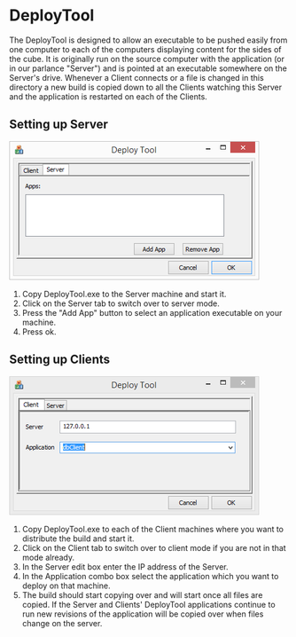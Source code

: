 DeployTool
===
The DeployTool is designed to allow an executable to be pushed easily from one computer to each of the computers displaying content for the sides of the cube.  It is originally run on the source computer with the application (or in our parlance "Server") and is pointed at an executable somewhere on the Server's drive.  Whenever a Client connects or a file is changed in this directory a new build is copied down to all the Clients watching this Server and the application is restarted on each of the Clients.

## Setting up Server
![Server](../docs/images/deploytool_server1.PNG)

 1. Copy DeployTool.exe to the Server machine and start it.
 2. Click on the Server tab to switch over to server mode.
 3. Press the "Add App" button to select an application executable on your machine.
 4. Press ok.
 
## Setting up Clients
![Client](../docs/images/deploytool_client1.PNG)

 1. Copy DeployTool.exe to each of the Client machines where you want to distribute the build and start it.
 2. Click on the Client tab to switch over to client mode if you are not in that mode already.
 3. In the Server edit box enter the IP address of the Server.
 4. In the Application combo box select the application which you want to deploy on that machine.
 5. The build should start copying over and will start once all files are copied.  If the Server and Clients' DeployTool applications continue to run new revisions of the application will be copied over when files change on the server.
